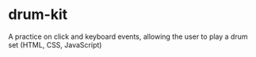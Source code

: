 # drum-kit
A practice on click and keyboard events, allowing the user to play a drum set (HTML, CSS, JavaScript)
